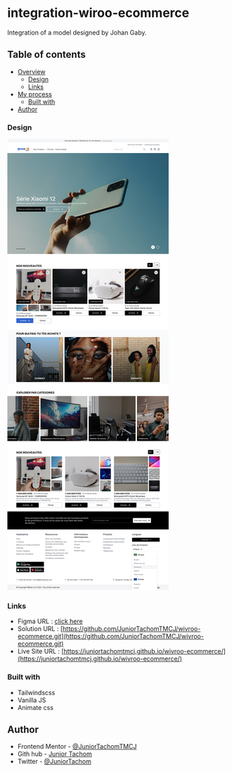 # integration-wiroo-ecommerce

Integration of a model designed by Johan Gaby.

## Table of contents

- [Overview](#overview)
  - [Design](#design)
  - [Links](#links)
- [My process](#my-process)
  - [Built with](#built-with)
- [Author](#author)

### Design

![1659293618668](image/README/1659293618668.png)

### Links

- Figma URL : [click here](https://www.figma.com/file/QOeSAcBK0uv03IjDYAp2yM/LearnUIDesign?node-id=2%3A1880)
- Solution URL : [https://github.com/JuniorTachomTMCJ/wivroo-ecommerce.git](https://github.com/JuniorTachomTMCJ/wivroo-ecommerce.git)
- Live Site URL : [https://juniortachomtmcj.github.io/wivroo-ecommerce/](https://juniortachomtmcj.github.io/wivroo-ecommerce/)

### Built with

- Tailwindscss
- Vanilla JS
- Animate css

## Author

- Frontend Mentor - [@JuniorTachomTMCJ](https://www.frontendmentor.io/profile/JuniorTachomTMCJ)
- Gith hub - [Junior Tachom](https://github.com/JuniorTachomTMCJ)
- Twitter - [@JuniorTachom](https://twitter.com/JuniorTachom)
